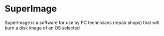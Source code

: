 SuperImage
==========

SuperImage is a software for use by PC technicians (repair shops) that will burn a disk image of an OS selected
